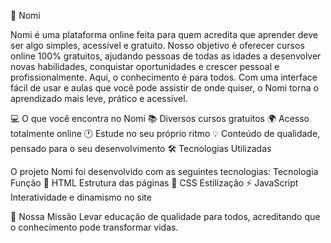 🌟 Nomi

Nomi é uma plataforma online feita para quem acredita que aprender deve ser algo simples, acessível e gratuito.
Nosso objetivo é oferecer cursos online 100% gratuitos, ajudando pessoas de todas as idades a desenvolver novas habilidades, conquistar oportunidades e crescer pessoal e profissionalmente.
Aqui, o conhecimento é para todos. Com uma interface fácil de usar e aulas que você pode assistir de onde quiser, o Nomi torna o aprendizado mais leve, prático e acessível.

💻 O que você encontra no Nomi
📚 Diversos cursos gratuitos
🌍 Acesso totalmente online
🕐 Estude no seu próprio ritmo
💡 Conteúdo de qualidade, pensado para o seu desenvolvimento
🛠️ Tecnologias Utilizadas

O projeto Nomi foi desenvolvido com as seguintes tecnologias:
Tecnologia	Função
🧱 HTML	Estrutura das páginas
🎨 CSS	Estilização
⚡ JavaScript	Interatividade e dinamismo no site

🎯 Nossa Missão
Levar educação de qualidade para todos, acreditando que o conhecimento pode transformar vidas.
